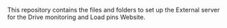 This repository contains the files and folders to set up the External server for the Drive monitoring and Load pins Website.
